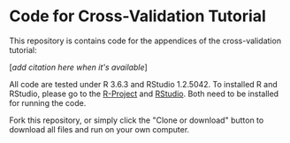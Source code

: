 # Code for Cross-Validation Tutorial

This repository is contains code for the appendices of the cross-validation tutorial:

[*add citation here when it's available*]

All code are tested under R 3.6.3 and RStudio 1.2.5042. To installed R and RStudio, please go to the [R-Project](https://www.r-project.org/) and [RStudio](https://rstudio.com/products/rstudio/). Both need to be installed for running the code.

Fork this repository, or simply click the "Clone or download" button to download all files and run on your own computer.
